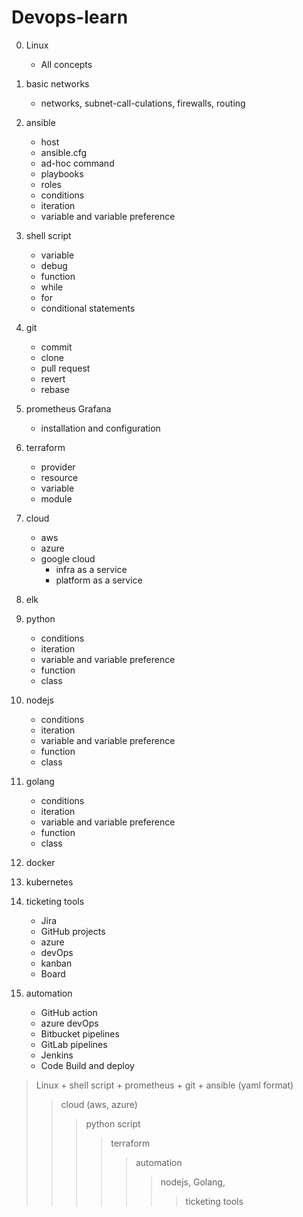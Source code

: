 # Devops-learn

0. Linux 
    - All concepts

1. basic networks
      * networks, subnet-call-culations, firewalls, routing

2. ansible
      * host
      * ansible.cfg
      * ad-hoc command
      * playbooks
      * roles
      * conditions
      * iteration
      * variable and variable preference

3. shell script
      * variable
      * debug
      * function
      * while
      * for
      * conditional statements

4. git
     * commit
     * clone
     * pull request
     * revert
     * rebase

5. prometheus Grafana
     * installation and configuration
   
6. terraform
     * provider
     * resource
     * variable
     * module

7. cloud 
      * aws 
      * azure
      * google cloud
          * infra as a service
          * platform as a service

8. elk 

9. python
     * conditions
     * iteration
     * variable and variable preference
     * function
     * class
  
10. nodejs
       * conditions
       * iteration
       * variable and variable preference
       * function
       * class

11. golang
       * conditions
       * iteration
       * variable and variable preference
       * function
       * class

12. docker
      
13. kubernetes
      
14. ticketing tools 
       * Jira 
       * GitHub projects 
       * azure 
       * devOps 
       * kanban 
       * Board
   
15. automation
       * GitHub action
       * azure devOps
       * Bitbucket pipelines
       * GitLab pipelines
       * Jenkins
       * Code Build and deploy


> Linux + shell script + prometheus + git + ansible (yaml format) 
> > cloud (aws, azure)
> > > python script
> > > > terraform 
> > > > > automation 
> > > > > > nodejs, Golang, 
> > > > > > > ticketing tools
